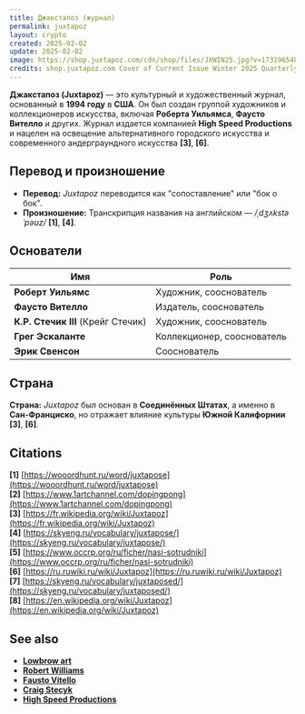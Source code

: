 ```yaml
---
title: Джакстапоз (журнал)
permalink: juxtapoz
layout: crypto
created: 2025-02-02
update: 2025-02-02
image: https://shop.juxtapoz.com/cdn/shop/files/JXWIN25.jpg?v=1731965482&width=713
credits: shop.juxtapoz.com Cover of Current Issue Winter 2025 Quarterly №232
---
```


**Джакстапоз (Juxtapoz)** — это культурный и художественный журнал, основанный в **1994 году** в **США**. Он был создан группой художников и коллекционеров искусства, включая **Роберта Уильямса**, **Фаусто Вителло** и других. Журнал издается компанией **High Speed Productions** и нацелен на освещение альтернативного городского искусства и современного андерграундного искусства **[3]**, **[6]**.

## Перевод и произношение
- **Перевод:** *Juxtapoz* переводится как "сопоставление" или "бок о бок".  
- **Произношение:** Транскрипция названия на английском — */ˌdʒʌkstəˈpəʊz/* **[1]**, **[4]**.

## Основатели

| **Имя**             | **Роль**               |
|---------------------|-----------------------|
| **Роберт Уильямс** | Художник, сооснователь |
| **Фаусто Вителло** | Издатель, сооснователь |
| **К.Р. Стечик III** (Крейг Стечик) | Художник, сооснователь |
| **Грег Эскаланте**  | Коллекционер, сооснователь |
| **Эрик Свенсон**    | Сооснователь |

## Страна
**Страна:** *Juxtapoz* был основан в **Соединённых Штатах**, а именно в **Сан-Франциско**, но отражает влияние культуры **Южной Калифорнии** **[3]**, **[6]**.

## Citations
**[1]** [https://wooordhunt.ru/word/juxtapose](https://wooordhunt.ru/word/juxtapose)  
**[2]** [https://www.1artchannel.com/dopingpong](https://www.1artchannel.com/dopingpong)  
**[3]** [https://fr.wikipedia.org/wiki/Juxtapoz](https://fr.wikipedia.org/wiki/Juxtapoz)  
**[4]** [https://skyeng.ru/vocabulary/juxtapose/](https://skyeng.ru/vocabulary/juxtapose/)  
**[5]** [https://www.occrp.org/ru/ficher/nasi-sotrudniki](https://www.occrp.org/ru/ficher/nasi-sotrudniki)  
**[6]** [https://ru.ruwiki.ru/wiki/Juxtapoz](https://ru.ruwiki.ru/wiki/Juxtapoz)  
**[7]** [https://skyeng.ru/vocabulary/juxtaposed/](https://skyeng.ru/vocabulary/juxtaposed/)  
**[8]** [https://en.wikipedia.org/wiki/Juxtapoz](https://en.wikipedia.org/wiki/Juxtapoz)  

## See also
- **[Lowbrow art](https://en.wikipedia.org/wiki/Lowbrow_(art_movement))**  
- **[Robert Williams](https://en.wikipedia.org/wiki/Robert_Williams_(artist))**  
- **[Fausto Vitello](https://en.wikipedia.org/wiki/Fausto_Vitello)**  
- **[Craig Stecyk](https://en.wikipedia.org/wiki/Craig_Stecyk)**  
- **[High Speed Productions](https://en.wikipedia.org/wiki/High_Speed_Productions)**  


<!-- Prompt:  
- Не менять язык статьи, сохранять оригинальный язык.  
- Если тема оформлена как "Имя Фамилия", заголовок должен быть "Фамилия, Имя".  
- Изменить title: A Template на основной топик в статье.  
- Создать permalink: на основе title.  
- Замени date: 2018-01-02 на created: текущую дату в таком же формате  
- Замени update: хххх-хх-хх текущую дату в таком же формате  
- Изменить заголовок раздела "Citations" на ## Citations.  
- Оформить ссылки в разделе "Citations" в формате: **[1]** [URL](URL).  
- При ссылке на источник в тексте, использовать формат: **[x]**, **[x]**.  
- Убедиться, что номера цитат соответствуют записям в разделе "Citations".  
- Сделать номера цитат кликабельными по указанному выше формату.  
- Добавить список связанных тем в том же формате.  
- Если есть списки с годами (при условии что они не содержат длинне предложения или ссылки)  - конвертируй их в таблицы  
- Выделяй даты, места, географические назавания, адреса, имена собственные **таким образом**  
- Использовать шаблон - "[Название темы](ссылка-на-тему)" для каждого пункта.  
- Раздел ## See also должен включаться автоматически в конец статьи.  
- Результат в md коде  
- Оставить этот Prompt после редактирования в конце кода.  
-->
